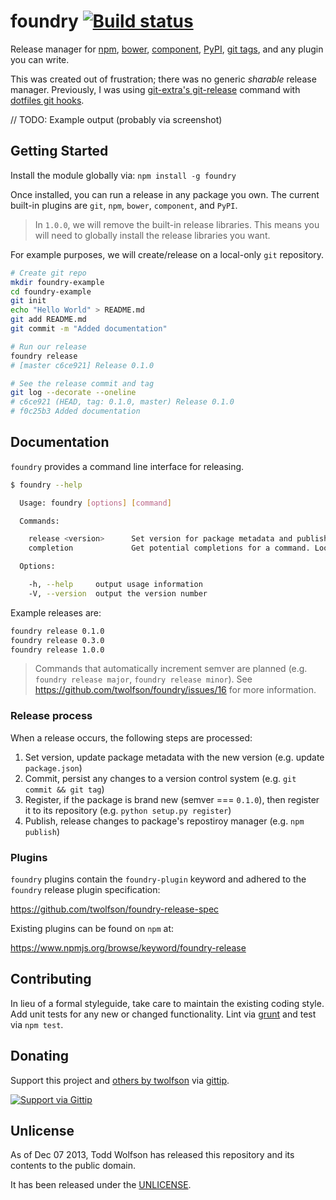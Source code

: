 # foundry [![Build status](https://travis-ci.org/twolfson/foundry.png?branch=master)](https://travis-ci.org/twolfson/foundry)

Release manager for [npm][], [bower][], [component][], [PyPI][], [git tags][], and any plugin you can write.

[npm]: http://npmjs.org/
[bower]: http://bower.io/
[component]: http://component.io/
[PyPI]: http://pypi.python.org/
[git tags]: http://git-scm.com/

This was created out of frustration; there was no generic *sharable* release manager. Previously, I was using [git-extra's git-release][] command with [dotfiles git hooks][].

[git-extra's git-release]: https://github.com/visionmedia/git-extras/blob/1.9.0/Readme.md#git-release
[dotfiles git hooks]: https://github.com/twolfson/dotfiles/tree/0.39.1/git-template-dir/hooks

// TODO: Example output (probably via screenshot)

## Getting Started
Install the module globally via: `npm install -g foundry`

Once installed, you can run a release in any package you own. The current built-in plugins are `git`, `npm`, `bower`, `component`, and `PyPI`.

> In `1.0.0`, we will remove the built-in release libraries. This means you will need to globally install the release libraries you want.

For example purposes, we will create/release on a local-only `git` repository.

```bash
# Create git repo
mkdir foundry-example
cd foundry-example
git init
echo "Hello World" > README.md
git add README.md
git commit -m "Added documentation"

# Run our release
foundry release
# [master c6ce921] Release 0.1.0

# See the release commit and tag
git log --decorate --oneline
# c6ce921 (HEAD, tag: 0.1.0, master) Release 0.1.0
# f0c25b3 Added documentation
```

## Documentation
`foundry` provides a command line interface for releasing.

```bash
$ foundry --help

  Usage: foundry [options] [command]

  Commands:

    release <version>      Set version for package metadata and publish to registries
    completion             Get potential completions for a command. Looks for `COMP_CWORD`, `COMP_LINE`, `COMP_POINT`.

  Options:

    -h, --help     output usage information
    -V, --version  output the version number

```

Example releases are:

```bash
foundry release 0.1.0
foundry release 0.3.0
foundry release 1.0.0
```

> Commands that automatically increment semver are planned (e.g. `foundry release major`, `foundry release minor`). See https://github.com/twolfson/foundry/issues/16 for more information.

### Release process

When a release occurs, the following steps are processed:

1. Set version, update package metadata with the new version (e.g. update `package.json`)
2. Commit, persist any changes to a version control system (e.g. `git commit && git tag`)
3. Register, if the package is brand new (semver === `0.1.0`), then register it to its repository (e.g. `python setup.py register`)
4. Publish, release changes to package's repostiroy manager (e.g. `npm publish`)

### Plugins
`foundry` plugins contain the `foundry-plugin` keyword and adhered to the `foundry` release plugin specification:

https://github.com/twolfson/foundry-release-spec

Existing plugins can be found on `npm` at:

https://www.npmjs.org/browse/keyword/foundry-release

## Contributing
In lieu of a formal styleguide, take care to maintain the existing coding style. Add unit tests for any new or changed functionality. Lint via [grunt](https://github.com/gruntjs/grunt) and test via `npm test`.

## Donating
Support this project and [others by twolfson][gittip] via [gittip][].

[![Support via Gittip][gittip-badge]][gittip]

[gittip-badge]: https://rawgithub.com/twolfson/gittip-badge/master/dist/gittip.png
[gittip]: https://www.gittip.com/twolfson/

## Unlicense
As of Dec 07 2013, Todd Wolfson has released this repository and its contents to the public domain.

It has been released under the [UNLICENSE][].

[UNLICENSE]: UNLICENSE
